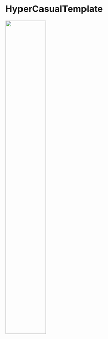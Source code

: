 # HyperCasualTemplate

<img src="https://github.com/NathanRaki/HyperCasualTemplate/blob/main/gameplay.gif" width=50% height=50%>
